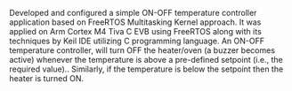 Developed and configured a simple ON-OFF temperature controller application based on FreeRTOS Multitasking Kernel approach. It was applied on Arm Cortex M4 Tiva C EVB using FreeRTOS along with its techniques by Keil IDE utilizing C programming language.
An ON-OFF temperature controller, will turn OFF the heater/oven (a buzzer becomes active) whenever the temperature is above a pre-defined setpoint  (i.e., the required value).. Similarly, if the temperature is below the setpoint then the heater is turned ON.

